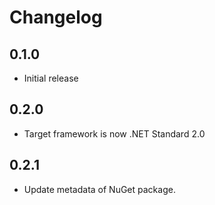 # Changelog

## 0.1.0
- Initial release

## 0.2.0
- Target framework is now .NET Standard 2.0

## 0.2.1
- Update metadata of NuGet package.
